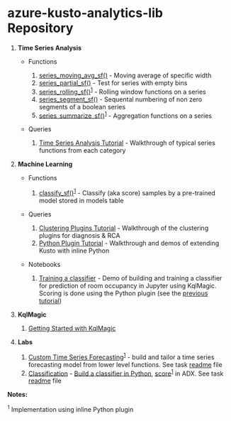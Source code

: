 # azure-kusto-analytics-lib Repository

1. **Time Series Analysis**

    * Functions

        1. [series_moving_avg_sf()](.\Series\functions\series_moving_avg.csl) - Moving average of specific width
        1. [series_partial_sf()](.\Series\functions\series_partial.csl) - Test for series with empty bins
        1. [series_rolling_sf()](.\Series\functions\series_rolling.csl)<sup>[1](#footnotes)</sup> - Rolling window functions on a series
        1. [series_segment_sf()](.\Series\functions\series_segment.csl) - Sequental numbering of non zero segments of a boolean series
        1. [series_summarize_sf()](.\Series\functions\series_summarize.csl)<sup>[1](#footnotes)</sup> - Aggregation functions on a series
    * Queries

        1. [Time Series Analysis Tutorial](.\Series\queries\Time-Series-Analysis-Tutorial.csl) - Walkthrough of typical series functions from each category

1. **Machine Learning**

    * Functions

        1. [classify_sf()](.\ML\functions\Classify.csl)<sup>[1](#footnotes)</sup> - Classify (aka score) samples by a pre-trained model stored in models table
    
    * Queries

        1. [Clustering Plugins Tutorial](.\ML\queries\Clustering-Plugins-Tutorial.csl) - Walkthrough of the clustering plugins for diagnosis & RCA
        1. [Python Plugin Tutorial](.\ML\queries\Python-Plugin-Tutorial.csl) - Walkthrough and demos of extending Kusto with inline Python

    * Notebooks

        1. [Training a classifier](.\ML\notebooks\Prediction-of-Room-Occupancy-from-Kusto-Table-with-Kqlmagic.ipynb) - Demo of building and training a classifier for prediction of room occupancy in Jupyter using KqlMagic. Scoring is done using the Python plugin (see the [previous tutorial](.\ML\queries\Python-Plugin-Tutorial.csl))
        
1. **KqlMagic**

    1. [Getting Started with KqlMagic](.\KqlMagic\Getting-Started-With-KqlMagic-on-ADX.ipynb)

1. **Labs**

    1. [Custom Time Series Forecasting](.\Lab\Custom-Time-Series-Forcasting\Time-Series-Forcast-Walkthrough.csl)<sup>[1](#footnotes)</sup> - build and tailor a time series forecasting model from lower level functions. See task [readme](.\Lab\Custom-Time-Series-Forcasting\Time-Series-Forcast-Readme.docx) file
    1. [Classification](.\Lab\Classifier) - [Build a classifier in Python](.\Lab\Classifier\Prediction-of-Room-Occupancy-from-Kusto-Table-with-Kqlmagic.ipynb), [score](.\Lab\Classifier\Classifier-Scoring.csl)<sup>[1](#footnotes)</sup> in ADX. See task [readme](.\Lab\Classifier\Classifier-Readme.docx) file

<f name="footnotes">

**Notes:**

<sup>1</sup> Implementation using inline Python plugin
</f>